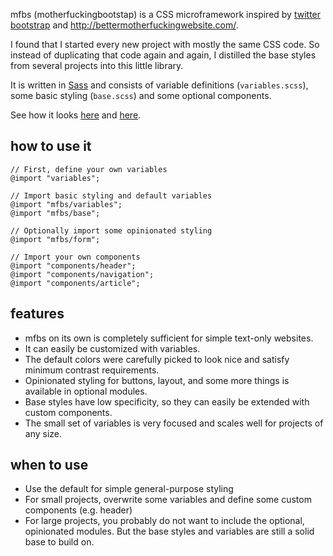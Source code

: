 mfbs (motherfuckingbootstap) is a CSS microframework inspired by [twitter
bootstrap](https://getbootstrap.com/) and
<http://bettermotherfuckingwebsite.com/>.

I found that I started every new project with mostly the same CSS code. So
instead of duplicating that code again and again, I distilled the base styles
from several projects into this little library.

It is written in [Sass](http://sass-lang.com/) and consists of variable
definitions (`variables.scss`), some basic styling (`base.scss`) and some
optional components.

See how it looks
[here](https://xi.github.io/mfbs/examples/motherfuckingwebsite.html) and
[here](https://xi.github.io/mfbs/examples/styleguide.html).

## how to use it

    // First, define your own variables
    @import "variables";

    // Import basic styling and default variables
    @import "mfbs/variables";
    @import "mfbs/base";

    // Optionally import some opinionated styling
    @import "mfbs/form";

    // Import your own components
    @import "components/header";
    @import "components/navigation";
    @import "components/article";

## features

-   mfbs on its own is completely sufficient for simple text-only websites.
-   It can easily be customized with variables.
-   The default colors were carefully picked to look nice and satisfy minimum
    contrast requirements.
-   Opinionated styling for buttons, layout, and some more things is available
    in optional modules.
-   Base styles have low specificity, so they can easily be extended with
    custom components.
-   The small set of variables is very focused and scales well for projects of
    any size.

## when to use

-   Use the default for simple general-purpose styling
-   For small projects, overwrite some variables and define some custom
    components (e.g. header)
-   For large projects, you probably do not want to include the optional,
    opinionated modules. But the base styles and variables are still a solid
    base to build on.
